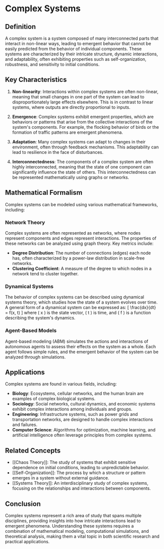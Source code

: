 
# Complex Systems

## Definition
A complex system is a system composed of many interconnected parts that interact in non-linear ways, leading to emergent behavior that cannot be easily predicted from the behavior of individual components. These systems are characterized by their intricate structure, dynamic interactions, and adaptability, often exhibiting properties such as self-organization, robustness, and sensitivity to initial conditions.

## Key Characteristics
1. **Non-linearity**: Interactions within complex systems are often non-linear, meaning that small changes in one part of the system can lead to disproportionately large effects elsewhere. This is in contrast to linear systems, where outputs are directly proportional to inputs.

2. **Emergence**: Complex systems exhibit emergent properties, which are behaviors or patterns that arise from the collective interactions of the system's components. For example, the flocking behavior of birds or the formation of traffic patterns are emergent phenomena.

3. **Adaptation**: Many complex systems can adapt to changes in their environment, often through feedback mechanisms. This adaptability can lead to resilience in the face of disturbances.

4. **Interconnectedness**: The components of a complex system are often highly interconnected, meaning that the state of one component can significantly influence the state of others. This interconnectedness can be represented mathematically using graphs or networks.

## Mathematical Formalism
Complex systems can be modeled using various mathematical frameworks, including:

### Network Theory
Complex systems are often represented as networks, where nodes represent components and edges represent interactions. The properties of these networks can be analyzed using graph theory. Key metrics include:
- **Degree Distribution**: The number of connections (edges) each node has, often characterized by a power-law distribution in scale-free networks.
- **Clustering Coefficient**: A measure of the degree to which nodes in a network tend to cluster together.

### Dynamical Systems
The behavior of complex systems can be described using dynamical systems theory, which studies how the state of a system evolves over time. A general form of a dynamical system can be expressed as:
\[
\frac{dx}{dt} = f(x, t)
\]
where \( x \) is the state vector, \( t \) is time, and \( f \) is a function describing the system's dynamics.

### Agent-Based Models
Agent-based modeling (ABM) simulates the actions and interactions of autonomous agents to assess their effects on the system as a whole. Each agent follows simple rules, and the emergent behavior of the system can be analyzed through simulations.

## Applications
Complex systems are found in various fields, including:
- **Biology**: Ecosystems, cellular networks, and the human brain are examples of complex biological systems.
- **Sociology**: Social networks, cultural dynamics, and economic systems exhibit complex interactions among individuals and groups.
- **Engineering**: Infrastructure systems, such as power grids and transportation networks, are designed to handle complex interactions and failures.
- **Computer Science**: Algorithms for optimization, machine learning, and artificial intelligence often leverage principles from complex systems.

## Related Concepts
- [[Chaos Theory]]: The study of systems that exhibit sensitive dependence on initial conditions, leading to unpredictable behavior.
- [[Self-Organization]]: The process by which a structure or pattern emerges in a system without external guidance.
- [[Systems Theory]]: An interdisciplinary study of complex systems, focusing on the relationships and interactions between components.

## Conclusion
Complex systems represent a rich area of study that spans multiple disciplines, providing insights into how intricate interactions lead to emergent phenomena. Understanding these systems requires a combination of mathematical modeling, computational simulations, and theoretical analysis, making them a vital topic in both scientific research and practical applications.
